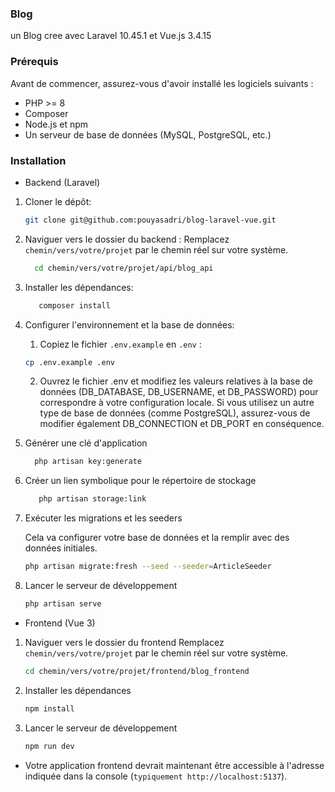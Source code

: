 ### Blog
un Blog cree avec Laravel 10.45.1 et Vue.js 3.4.15
### Prérequis
Avant de commencer, assurez-vous d'avoir installé les logiciels suivants :

- PHP >= 8
- Composer
- Node.js et npm
- Un serveur de base de données (MySQL, PostgreSQL, etc.)
### Installation
- Backend (Laravel)
1. Cloner le dépôt:
   ```bash
   git clone git@github.com:pouyasadri/blog-laravel-vue.git
    ```
2. Naviguer vers le dossier du backend :
   Remplacez `chemin/vers/votre/projet` par le chemin réel sur votre système.
    ```bash
      cd chemin/vers/votre/projet/api/blog_api
3. Installer les dépendances:
      ```bash
         composer install
4. Configurer l'environnement et la base de données:
   1. Copiez le fichier `.env.example` en `.env` :
     ```bash
     cp .env.example .env
     ```
   2. Ouvrez le fichier .env et modifiez les valeurs relatives à la base de données (DB_DATABASE, DB_USERNAME, et DB_PASSWORD) pour correspondre à votre configuration locale.
      Si vous utilisez un autre type de base de données (comme PostgreSQL), assurez-vous de modifier également DB_CONNECTION et DB_PORT en conséquence.
5. Générer une clé d'application
     ```bash
       php artisan key:generate
     ```
6. Créer un lien symbolique pour le répertoire de stockage
   ```bash
      php artisan storage:link
7. Exécuter les migrations et les seeders

   Cela va configurer votre base de données et la remplir avec des données initiales.
      ```bash
      php artisan migrate:fresh --seed --seeder=ArticleSeeder
8. Lancer le serveur de développement
   ```bash
   php artisan serve
- Frontend (Vue 3)
1. Naviguer vers le dossier du frontend
   Remplacez `chemin/vers/votre/projet` par le chemin réel sur votre système.
   ```bash
   cd chemin/vers/votre/projet/frontend/blog_frontend
3. Installer les dépendances
   ```bash
   npm install
4. Lancer le serveur de développement
   ```bash
   npm run dev
- Votre application frontend devrait maintenant être accessible à l'adresse indiquée dans la console (`typiquement http://localhost:5137`).
   

